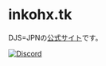 # inkohx.tk
DJS=JPNの[公式サイト](https://inkohx.tk)です。

<div>
    <a href="https://discord.gg/DbTpjXV"><img src="https://discordapp.com/api/guilds/391390986770710528/embed.png" alt="Discord" /></a>
</div>
